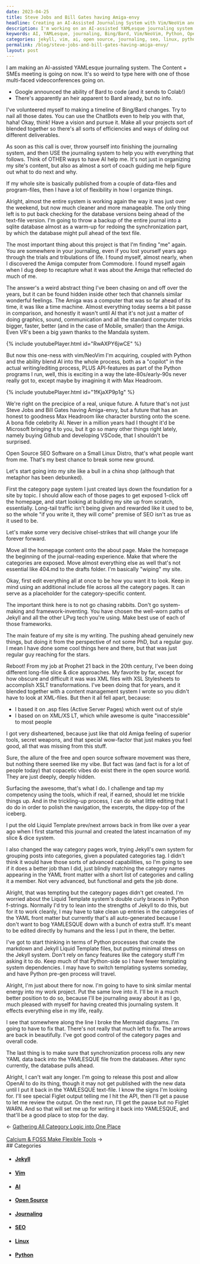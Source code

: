 ```yaml
---
date: 2023-04-25
title: Steve Jobs and Bill Gates having Amiga-envy
headline: Creating an AI-Assisted Journaling System with Vim/NeoVim and Python
description: I'm working on an AI-assisted YAMLesque journaling system and have made changes to my website using Jekyll, Liquid Template, and Python to create an open source SEO software. I'm almost finished and ready to release my post, so come and see the results of my project!
keywords: AI, YAMLesque, journaling, Bing/Bard, Vim/NeoVim, Python, Open Source, SEO, Linux, Category Page, Jekyll, Liquid Template, prev/next arrows, Markdown, Mermaid, Synchronization, OpenAI
categories: jekyll, vim, ai, open source, journaling, seo, linux, python
permalink: /blog/steve-jobs-and-bill-gates-having-amiga-envy/
layout: post
---
```



I am making an AI-assisted YAMLesque journaling system. The Content + SMEs
meeting is going on now. It's so weird to type here with one of those
multi-faced videoconferences going on. 

- Google announced the ability of Bard to code (and it sends to Colab!)
- There's apparently an heir apparent to Bard already, but no info.

I've volunteered myself to making a timeline of Bing/Bard changes. Try to nail
all those dates. You can use the ChatBots even to help you with that, haha!
Okay, think! Have a vision and pursue it. Make all your projects sort of
blended together so there's all sorts of efficiencies and ways of doling out
different deliverables.

As soon as this call is over, throw yourself into finishing the journaling
system, and then USE the journaling system to help you with everything that
follows. Think of OTHER ways to have AI help me. It's not just in organizing my
site's content, but also as almost a sort of coach guiding me help figure out
what to do next and why.

If my whole site is basically published from a couple of data-files and
program-files, then I have a lot of flexibility in how I organize things. 

Alright, almost the entire system is working again the way it was just over the
weekend, but now much cleaner and more manageable. The only thing left is to
put back checking for the database versions being ahead of the text-file
version. I'm going to throw a backup of the entire journal into a sqlite
database almost as a warm-up for redoing the synchronization part, by which the
database might pull ahead of the text file.

The most important thing about this project is that I'm finding "me" again. You
are somewhere in your journaling, even if you lost yourself years ago through
the trials and tribulations of life. I found myself, almost nearly, when I
discovered the Amiga computer from Commodore. I found myself again when I dug
deep to recapture what it was about the Amiga that reflected do much of me.

The answer's a weird abstract thing I've been chasing on and off over the
years, but it can be found hidden inside other tech that channels similar
wonderful feelings. The Amiga was a computer that was so far ahead of its time,
it was like a time machine. Almost everything today seems a bit passe in
comparison, and honestly it wasn't until AI that it's not just a matter of
doing graphics, sound, communication and all the standard computer tricks
bigger, faster, better (and in the case of Mobile, smaller) than the Amiga.
Even VR's been a big yawn thanks to the Mandala system.

{% include youtubePlayer.html id="RwAXPY6jwCE" %}

But now this one-ness with vim/NeoVim I'm acquiring, coupled with Python and
the ability blend AI into the whole process, both as a "copilot" in the actual
writing/editing process, PLUS API-features as part of the Python programs I
run, well, this is exciting in a way the late-80s/early-90s never really got
to, except maybe by imagining it with Max Headroom.

{% include youtubePlayer.html id="1fKjaXP9p1g" %}

We're right on the precipice of a real, unique future. A future that's not just
Steve Jobs and Bill Gates having Amiga-envy, but a future that has an honest to
goodness Max Headroom like character bursting onto the scene. A bona fide
celebrity AI. Never in a million years had I thought it'd be Microsoft bringing
it to you, but it go so many other things right lately, namely buying Github
and developing VSCode, that I shouldn't be surprised.

Open Source SEO Software on a Small Linux Distro, that's what people want from
me. That's my best chance to break some new ground. 

Let's start going into my site like a bull in a china shop (although that
metaphor has been debunked). 

First the category page system I just created lays down the foundation for a
site by topic. I should allow each of those pages to get exposed 1-click off
the homepage, and start looking at building my site up from scratch,
essentially. Long-tail traffic isn't being given and rewarded like it used to
be, so the whole "if you write it, they will come" premise of SEO isn't as true
as it used to be.

Let's make some very decisive chisel-strikes that will change your life forever
forward.

Move all the homepage content onto the about page. Make the homepage the
beginning of the journal-reading experience. Make that where the categories are
exposed. Move almost everything else as well that's not essential like 404.md
to the drafts folder. I'm basically "wiping" my site.

Okay, first edit everything all at once to be how you want it to look. Keep in
mind using an additional include file across all the category pages. It can
serve as a placeholder for the category-specific content.

The important think here is to not go chasing rabbits. Don't go system-making
and framework-inventing. You have chosen the well-worn paths of Jekyll and all
the other LPvg tech you're using. Make best use of each of those frameworks.

The main feature of my site is my writing. The pushing ahead genuinely new
things, but doing it from the perspective of not some PhD, but a regular guy.
I mean I have done some cool things here and there, but that was just regular
guy reaching for the stars. 

Reboot! From my job at Prophet 21 back in the 20th century, I've been doing
different long-file slice & dice approaches. My favorite by far, except for how
obscure and difficult it was was XML files with XSL Stylesheets to accomplish
XSLT transformations. I've been doing that for years, and it blended together
with a content management system I wrote so you didn't have to look at
XML-files. But then it all fell apart, because:

- I based it on .asp files (Active Server Pages) which went out of style
- I based on on XML/XS LT, which while awesome is quite "inaccessible" to most
  people

I got very disheartened, because just like that old Amiga feeling of superior
tools, secret weapons, and that special wow-factor that just makes you feel
good, all that was missing from this stuff.

Sure, the allure of the free and open source software movement was there, but
nothing there seemed like my vibe. But fact was (and fact is for a lot of
people today) that copacetic vibes do exist there in the open source world.
They are just deeply, deeply hidden.

Surfacing the awesome, that's what I do. I challenge and tap my competency
using the tools, which if real, if earned, should let me trickle things up.
And in the trickling-up process, I can do what little editing that I do do in
order to polish the navigation, the excerpts, the dippy-top of the iceberg.

I put the old Liquid Template prev/next arrows back in from like over a year
ago when I first started this journal and created the latest incarnation of my
slice & dice system.

I also changed the way category pages work, trying Jekyll's own system for
grouping posts into categories, given a populated categories tag. I didn't
think it would have those sorts of advanced capabilities, so I'm going to see
if it does a better job than I did, just blindly matching the category names
appearing in the YAML front matter with a short list of categories and calling
it a member. Not very advanced, but functional and gets the job done.

Alright, that was tempting but the category pages didn't get created. I'm
worried about the Liquid Template system's double curly braces in Python
f-strings. Normally I'd try to lean into the strengths of Jekyll to do this,
but for it to work cleanly, I may have to take clean up entries in the
categories of the YAML front matter but currently that's all auto-generated
because I don't want to bog YAMLESQUE down with a bunch of extra stuff. It's
meant to be edited directly by humans and the less I put in there, the better.

I've got to start thinking in terms of Python processes that create the
markdown and Jekyll Liquid Template files, but putting minimal stress on the
Jekyll system. Don't rely on fancy features like the category stuff I'm asking
it to do. Keep much of that Python-side so I have fewer templating system
dependencies. I may have to switch templating systems someday, and have Python
pre-gen process will travel.

Alright, I'm just about there for now. I'm going to have to sink similar mental
energy into my work project. Put the same love into it. I'll be in a much
better position to do so, because I'll be journaling away about it as I go,
much pleased with myself for having created this journaling system. It effects
everything else in my life, really.

I see that somewhere along the line I broke the Mermaid diagrams. I'm going to
have to fix that. There's not really that much left to fix. The arrows are back
in beautifully. I've got good control of the category pages and overall code.

The last thing is to make sure that synchronization process rolls any new YAML
data back into the YAMLESQUE file from the databases. After sync currently, the
database pulls ahead. 

Alright, I can't wait any longer. I'm going to release this post and allow
OpenAI to do its thing, though it may not get published with the new data until
I put it back in the YAMLESQUE text-file. I know the signs I'm looking for.
I'll see special Figlet output telling me I hit the API, then I'll get a pause
to let me review the output. On the next run, I'll get the pause but no Figlet
WARN. And so that will set me up for writing it back into YAMLESQUE, and
that'll be a good place to stop for the day.


<div class="arrow-links"><div class="post-nav-prev"><span class="arrow">&larr;&nbsp;</span><a href="/blog/gathering-all-category-logic-into-one-place/">Gathering All Category Logic into One Place</a></div> &nbsp; <div class="post-nav-next"><a href="/blog/calcium-foss-make-flexible-tools/">Calcium & FOSS Make Flexible Tools</a><span class="arrow">&nbsp;&rarr;</span></div></div>
## Categories

<ul>
<li><h4><a href='/jekyll/'>Jekyll</a></h4></li>
<li><h4><a href='/vim/'>Vim</a></h4></li>
<li><h4><a href='/ai/'>AI</a></h4></li>
<li><h4><a href='/open-source/'>Open Source</a></h4></li>
<li><h4><a href='/journaling/'>Journaling</a></h4></li>
<li><h4><a href='/seo/'>SEO</a></h4></li>
<li><h4><a href='/linux/'>Linux</a></h4></li>
<li><h4><a href='/python/'>Python</a></h4></li></ul>